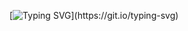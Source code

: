 [![Typing SVG](https://readme-typing-svg.demolab.com?font=Fira+cod&weight=900&size=15&pause=1000&color=6A02F7&background=FFFDFF00&center=true&multiline=true&repeat=false&height=400&lines=class+Python_Developer%3A;def+__init__(self%2C+name)%3A;self.name+%3D+name;Person+%3D+Python_Developer('ToshiroAkihabara'))](https://git.io/typing-svg)
<!--
**ToshiroAkihabara/ToshiroAkihabara** is a ✨ _special_ ✨ repository because its `README.md` (this file) appears on your GitHub profile.

Here are some ideas to get you started:

- 🔭 I’m currently working on ...
- 🌱 I’m currently learning ...
- 👯 I’m looking to collaborate on ...
- 🤔 I’m looking for help with ...
- 💬 Ask me about ...
- 📫 How to reach me: ...
- 😄 Pronouns: ...
- ⚡ Fun fact: ...
-->
